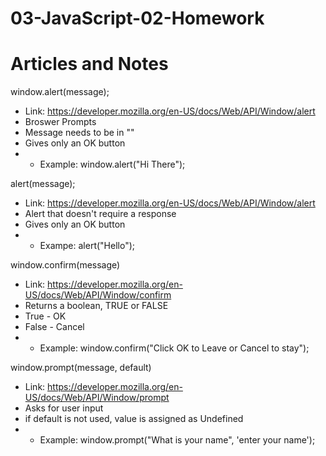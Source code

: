# 03-JavaScript-02-Homework















# Articles and Notes
window.alert(message);
- Link: https://developer.mozilla.org/en-US/docs/Web/API/Window/alert
- Broswer Prompts
- Message needs to be in ""
- Gives only an OK button
- - Example: window.alert("Hi There");

alert(message);
- Link: https://developer.mozilla.org/en-US/docs/Web/API/Window/alert
- Alert that doesn't require a response
- Gives only an OK button
- - Exampe: alert("Hello");


window.confirm(message)
- Link: https://developer.mozilla.org/en-US/docs/Web/API/Window/confirm
- Returns a boolean, TRUE or FALSE
- True - OK
- False - Cancel
- - Example: window.confirm("Click OK to Leave or Cancel to stay");


window.prompt(message, default)
- Link: https://developer.mozilla.org/en-US/docs/Web/API/Window/prompt
- Asks for user input
- if default is not used, value is assigned as Undefined 
- - Example: window.prompt("What is your name", 'enter your name');